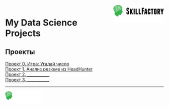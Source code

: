 
<a href="https://skillfactory.ru/">
    <img src="https://raw.githubusercontent.com/dhegl/sf_ds/64c052f95af5d042844ed56f765c2cbb566d1680/main/static/medium.svg" alt="Онлайн-школа SkillFactory" width="160px" align="right" />
</a>

# My Data Science Projects


## Проекты

[Проект 0. Игра: Угадай число](projects/project-0/)  
[Проект 1. Анализ резюме из HeadHunter](projects/project-1/)  
[Проект 2. ___________](___)  
[Проект 3. ___________](___)  


---

<a href="https://skillfactory.ru/courses/data-science">
    <img src="https://raw.githubusercontent.com/dhegl/sf_ds/64c052f95af5d042844ed56f765c2cbb566d1680/main/static/small.svg" alt="Онлайн-школа SkillFactory Курсы по Data Science" width="120px" align="left" >
</a>

